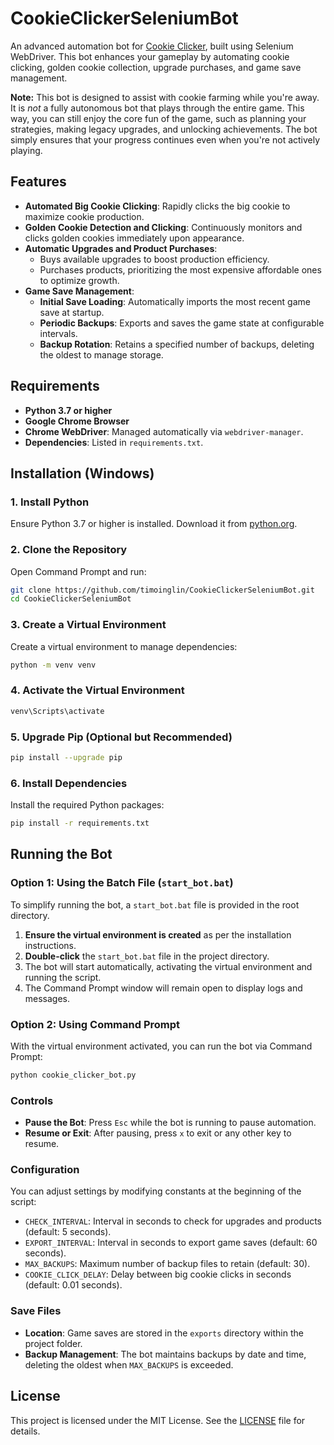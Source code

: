 # CookieClickerSeleniumBot

An advanced automation bot for [Cookie Clicker](https://orteil.dashnet.org/cookieclicker/), built using Selenium WebDriver. This bot enhances your gameplay by automating cookie clicking, golden cookie collection, upgrade purchases, and game save management.


**Note:** This bot is designed to assist with cookie farming while you're away. It is *not* a fully autonomous bot that plays through the entire game. This way, you can still enjoy the core fun of the game, such as planning your strategies, making legacy upgrades, and unlocking achievements. The bot simply ensures that your progress continues even when you're not actively playing.

## Features

- **Automated Big Cookie Clicking**: Rapidly clicks the big cookie to maximize cookie production.
- **Golden Cookie Detection and Clicking**: Continuously monitors and clicks golden cookies immediately upon appearance.
- **Automatic Upgrades and Product Purchases**:
  - Buys available upgrades to boost production efficiency.
  - Purchases products, prioritizing the most expensive affordable ones to optimize growth.
- **Game Save Management**:
  - **Initial Save Loading**: Automatically imports the most recent game save at startup.
  - **Periodic Backups**: Exports and saves the game state at configurable intervals.
  - **Backup Rotation**: Retains a specified number of backups, deleting the oldest to manage storage.

## Requirements

- **Python 3.7 or higher**
- **Google Chrome Browser**
- **Chrome WebDriver**: Managed automatically via `webdriver-manager`.
- **Dependencies**: Listed in `requirements.txt`.

## Installation (Windows)

### 1. Install Python

Ensure Python 3.7 or higher is installed. Download it from [python.org](https://www.python.org/downloads/).

### 2. Clone the Repository

Open Command Prompt and run:

```bash
git clone https://github.com/timoinglin/CookieClickerSeleniumBot.git
cd CookieClickerSeleniumBot
```

### 3. Create a Virtual Environment

Create a virtual environment to manage dependencies:

```bash
python -m venv venv
```

### 4. Activate the Virtual Environment

```bash
venv\Scripts\activate
```

### 5. Upgrade Pip (Optional but Recommended)

```bash
pip install --upgrade pip
```

### 6. Install Dependencies

Install the required Python packages:

```bash
pip install -r requirements.txt
```

## Running the Bot

### Option 1: Using the Batch File (`start_bot.bat`)

To simplify running the bot, a `start_bot.bat` file is provided in the root directory.

1. **Ensure the virtual environment is created** as per the installation instructions.
2. **Double-click** the `start_bot.bat` file in the project directory.
3. The bot will start automatically, activating the virtual environment and running the script.
4. The Command Prompt window will remain open to display logs and messages.

### Option 2: Using Command Prompt

With the virtual environment activated, you can run the bot via Command Prompt:

```bash
python cookie_clicker_bot.py
```

### Controls

- **Pause the Bot**: Press `Esc` while the bot is running to pause automation.
- **Resume or Exit**: After pausing, press `x` to exit or any other key to resume.

### Configuration

You can adjust settings by modifying constants at the beginning of the script:

- `CHECK_INTERVAL`: Interval in seconds to check for upgrades and products (default: 5 seconds).
- `EXPORT_INTERVAL`: Interval in seconds to export game saves (default: 60 seconds).
- `MAX_BACKUPS`: Maximum number of backup files to retain (default: 30).
- `COOKIE_CLICK_DELAY`: Delay between big cookie clicks in seconds (default: 0.01 seconds).

### Save Files

- **Location**: Game saves are stored in the `exports` directory within the project folder.
- **Backup Management**: The bot maintains backups by date and time, deleting the oldest when `MAX_BACKUPS` is exceeded.

## License

This project is licensed under the MIT License. See the [LICENSE](LICENSE) file for details.